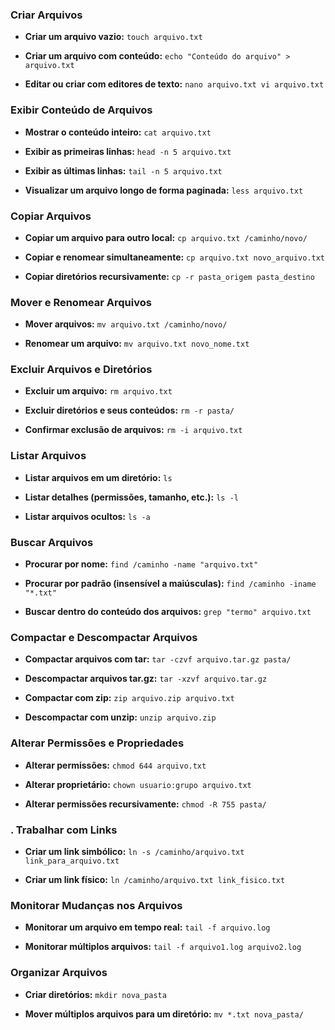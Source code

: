 

### **Criar Arquivos**

- **Criar um arquivo vazio:**
    `touch arquivo.txt`


- **Criar um arquivo com conteúdo:**
    `echo "Conteúdo do arquivo" > arquivo.txt`


- **Editar ou criar com editores de texto:**
    `nano arquivo.txt vi arquivo.txt`


### **Exibir Conteúdo de Arquivos**

- **Mostrar o conteúdo inteiro:**
    `cat arquivo.txt`



- **Exibir as primeiras linhas:**
    `head -n 5 arquivo.txt`



- **Exibir as últimas linhas:**
    `tail -n 5 arquivo.txt`



- **Visualizar um arquivo longo de forma paginada:**
    `less arquivo.txt`



### **Copiar Arquivos**

- **Copiar um arquivo para outro local:**
    `cp arquivo.txt /caminho/novo/`



- **Copiar e renomear simultaneamente:**
    `cp arquivo.txt novo_arquivo.txt`



- **Copiar diretórios recursivamente:**
    `cp -r pasta_origem pasta_destino`



### **Mover e Renomear Arquivos**

- **Mover arquivos:**
    `mv arquivo.txt /caminho/novo/`


- **Renomear um arquivo:**
    `mv arquivo.txt novo_nome.txt`


### **Excluir Arquivos e Diretórios**

- **Excluir um arquivo:**
    `rm arquivo.txt`


- **Excluir diretórios e seus conteúdos:**
    `rm -r pasta/`


- **Confirmar exclusão de arquivos:**
    `rm -i arquivo.txt`


### **Listar Arquivos**

- **Listar arquivos em um diretório:**
    `ls`


- **Listar detalhes (permissões, tamanho, etc.):**
    `ls -l`


- **Listar arquivos ocultos:**
    `ls -a`


### **Buscar Arquivos**

- **Procurar por nome:**
    `find /caminho -name "arquivo.txt"`


- **Procurar por padrão (insensível a maiúsculas):**
    `find /caminho -iname "*.txt"`


- **Buscar dentro do conteúdo dos arquivos:**
    `grep "termo" arquivo.txt`


### **Compactar e Descompactar Arquivos**

- **Compactar arquivos com tar:**
    `tar -czvf arquivo.tar.gz pasta/`


- **Descompactar arquivos tar.gz:**
    `tar -xzvf arquivo.tar.gz`


- **Compactar com zip:**
    `zip arquivo.zip arquivo.txt`


- **Descompactar com unzip:**
    `unzip arquivo.zip`


### **Alterar Permissões e Propriedades**

- **Alterar permissões:**
    `chmod 644 arquivo.txt`


- **Alterar proprietário:**
    `chown usuario:grupo arquivo.txt`


- **Alterar permissões recursivamente:**
    `chmod -R 755 pasta/`

### **. Trabalhar com Links**

- **Criar um link simbólico:**
    `ln -s /caminho/arquivo.txt link_para_arquivo.txt`


- **Criar um link físico:**
    `ln /caminho/arquivo.txt link_fisico.txt`

### **Monitorar Mudanças nos Arquivos**

- **Monitorar um arquivo em tempo real:**
    `tail -f arquivo.log`


- **Monitorar múltiplos arquivos:**
    `tail -f arquivo1.log arquivo2.log`


### **Organizar Arquivos**

- **Criar diretórios:**
    `mkdir nova_pasta`


- **Mover múltiplos arquivos para um diretório:**
    `mv *.txt nova_pasta/`
